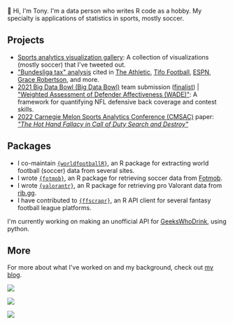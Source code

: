 👋 Hi, I'm Tony. I'm a data person who writes R code as a hobby. My specialty is applications of statistics in sports, mostly soccer.

## Projects

-   [Sports analytics visualization gallery](https://github.com/tonyelhabr/sports_viz): A collection of visualizations (mostly soccer) that I've tweeted out.
-   ["Bundesliga tax" analysis](https://twitter.com/TonyElHabr/status/1405946563260817412) cited in [The Athletic](https://theathletic.com/3307533/2022/05/16/a-case-against-erling-haalands-move-to-manchester-city/), [Tifo Football](https://www.youtube.com/watch?v=07gDK0_Ea1U), [ESPN](https://www.espn.com/sports/insider/soccer/insider/story/_/id/34373375/bayern-munich-bundesliga-does-german-soccer-weirdness-hurt-dominant-team), [Grace Robertson](https://onfootball.substack.com/p/is-the-bundesliga-tax-real), and more.
-   [2021 Big Data Bowl (Big Data Bowl)](https://operations.nfl.com/gameday/analytics/big-data-bowl/) team submission ([finalist](https://www.youtube.com/watch?v=l-O24EqD4YI)) \| ["Weighted Assessment of Defender Affectiveness (WADE)"](https://www.kaggle.com/asmaetoumi/weighted-assessment-of-defender-effectiveness): A framework for quantifying NFL defensive back coverage and contest skills.
-   [2022 Carnegie Melon Sports Analytics Conference (CMSAC)](https://www.stat.cmu.edu/cmsac/conference/2022/) paper: [*"The Hot Hand Fallacy in Call of Duty Search and Destroy"*](https://github.com/tonyelhabr/cod_snd/blob/master/paper/paper.pdf)

## Packages

-   I co-maintain [`{worldfootballR}`](https://github.com/JaseZiv/worldfootballR), an R package for extracting world football (soccer) data from several sites.
-   I wrote [`{fotmob}`](https://github.com/tonyelhabr/fotmob), an R package for retrieving soccer data from [Fotmob](https://www.fotmob.com/).
-   I wrote [`{valorantr}`](https://github.com/tonyelhabr/valorantr), an R package for retrieving pro Valorant data from [rib.gg](https://rib.gg/).
-   I have contributed to [`{ffscrapr}`](https://github.com/ffverse/ffscrapr/), an R API client for several fantasy football league platforms.

I'm currently working on making an unofficial API for [GeeksWhoDrink](https://github.com/tonyelhabr/gwd), using python.

## More

For more about what I've worked on and my background, check out [my blog](https://tonyelhabr.rbind.io).

![](http://github-profile-summary-cards.vercel.app/api/cards/profile-details?username=tonyelhabr&theme=github)

![](http://github-profile-summary-cards.vercel.app/api/cards/stats?username=tonyelhabr&theme=github)

![](http://github-profile-summary-cards.vercel.app/api/cards/productive-time?username=tonyelhabr&theme=github&utcOffset=-6) 
